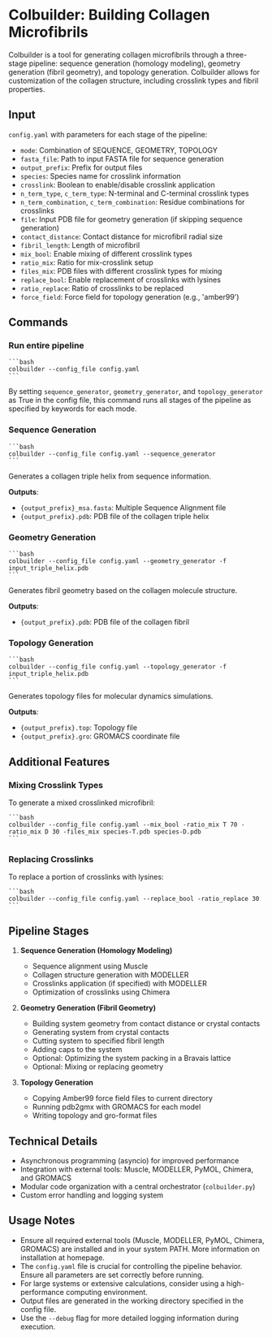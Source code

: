 # Colbuilder: Building Collagen Microfibrils

Colbuilder is a tool for generating collagen microfibrils through a three-stage pipeline: sequence generation (homology modeling), geometry generation (fibril geometry), and topology generation. Colbuilder allows for customization of the collagen structure, including crosslink types and fibril properties.

## Input

`config.yaml` with parameters for each stage of the pipeline:

- `mode`: Combination of SEQUENCE, GEOMETRY, TOPOLOGY
- `fasta_file`: Path to input FASTA file for sequence generation
- `output_prefix`: Prefix for output files
- `species`: Species name for crosslink information
- `crosslink`: Boolean to enable/disable crosslink application
- `n_term_type`, `c_term_type`: N-terminal and C-terminal crosslink types
- `n_term_combination`, `c_term_combination`: Residue combinations for crosslinks
- `file`: Input PDB file for geometry generation (if skipping sequence generation)
- `contact_distance`: Contact distance for microfibril radial size
- `fibril_length`: Length of microfibril
- `mix_bool`: Enable mixing of different crosslink types
- `ratio_mix`: Ratio for mix-crosslink setup
- `files_mix`: PDB files with different crosslink types for mixing
- `replace_bool`: Enable replacement of crosslinks with lysines
- `ratio_replace`: Ratio of crosslinks to be replaced
- `force_field`: Force field for topology generation (e.g., 'amber99')

## Commands

### Run entire pipeline

    ```bash
    colbuilder --config_file config.yaml
    ```

By setting `sequence_generator`, `geometry_generator`, and `topology_generator` as True in the config file, this command runs all stages of the pipeline as specified by keywords for each mode.

### Sequence Generation

    ```bash
    colbuilder --config_file config.yaml --sequence_generator
    ```

Generates a collagen triple helix from sequence information.

**Outputs**:
- `{output_prefix}_msa.fasta`: Multiple Sequence Alignment file
- `{output_prefix}.pdb`: PDB file of the collagen triple helix

### Geometry Generation

    ```bash
    colbuilder --config_file config.yaml --geometry_generator -f input_triple_helix.pdb
    ```

Generates fibril geometry based on the collagen molecule structure.

**Outputs**:
- `{output_prefix}.pdb`: PDB file of the collagen fibril

### Topology Generation

    ```bash
    colbuilder --config_file config.yaml --topology_generator -f input_triple_helix.pdb
    ```

Generates topology files for molecular dynamics simulations.

**Outputs**:
- `{output_prefix}.top`: Topology file
- `{output_prefix}.gro`: GROMACS coordinate file

## Additional Features

### Mixing Crosslink Types

To generate a mixed crosslinked microfibril:

    ```bash
    colbuilder --config_file config.yaml --mix_bool -ratio_mix T 70 -ratio_mix D 30 -files_mix species-T.pdb species-D.pdb
    ```

### Replacing Crosslinks

To replace a portion of crosslinks with lysines:

    ```bash
    colbuilder --config_file config.yaml --replace_bool -ratio_replace 30
    ```

## Pipeline Stages

1. **Sequence Generation (Homology Modeling)**
   - Sequence alignment using Muscle
   - Collagen structure generation with MODELLER
   - Crosslinks application (if specified) with MODELLER
   - Optimization of crosslinks using Chimera

2. **Geometry Generation (Fibril Geometry)**
   - Building system geometry from contact distance or crystal contacts
   - Generating system from crystal contacts
   - Cutting system to specified fibril length
   - Adding caps to the system
   - Optional: Optimizing the system packing in a Bravais lattice
   - Optional: Mixing or replacing geometry

3. **Topology Generation**
   - Copying Amber99 force field files to current directory
   - Running pdb2gmx with GROMACS for each model
   - Writing topology and gro-format files

## Technical Details

- Asynchronous programming (asyncio) for improved performance
- Integration with external tools: Muscle, MODELLER, PyMOL, Chimera, and GROMACS
- Modular code organization with a central orchestrator (`colbuilder.py`)
- Custom error handling and logging system

## Usage Notes

- Ensure all required external tools (Muscle, MODELLER, PyMOL, Chimera, GROMACS) are installed and in your system PATH. More information on installation at homepage.
- The `config.yaml` file is crucial for controlling the pipeline behavior. Ensure all parameters are set correctly before running.
- For large systems or extensive calculations, consider using a high-performance computing environment.
- Output files are generated in the working directory specified in the config file.
- Use the `--debug` flag for more detailed logging information during execution.